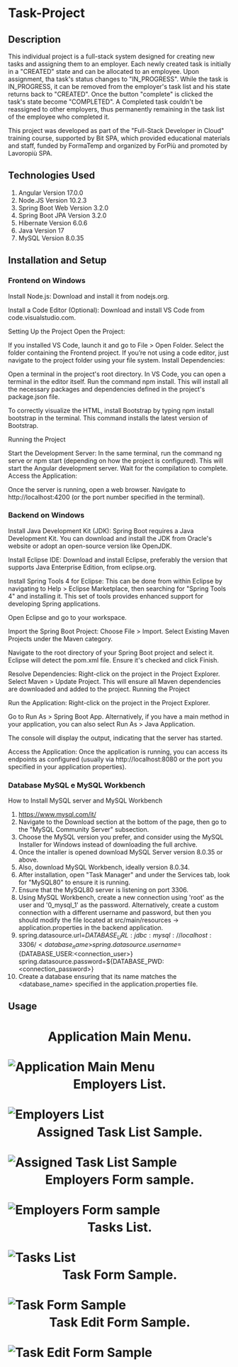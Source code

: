 # Task-Project

## Description 

This individual project is a full-stack system designed for creating new tasks and assigning them to an employer.
Each newly created task is initially in a "CREATED" state and can be allocated to an employee. Upon assignment, tha task's status changes to "IN_PROGRESS".
While the task is IN_PROGRESS, it can be removed from the employer's task list and his state returns back to "CREATED".
Once the button "complete" is clicked the task's state become "COMPLETED". A Completed task couldn't be reassigned to other employers, thus permanently remaining in the task list of the employee who completed it.

This project was developed as part of the "Full-Stack Developer in Cloud" training course, supported by Bit SPA, which provided educational materials and staff, funded by FormaTemp and organized by ForPiù and promoted by Lavoropiù SPA.

## Technologies Used

1. Angular Version 17.0.0
2. Node.JS Version 10.2.3
3. Spring Boot Web Version 3.2.0
4. Spring Boot JPA Version 3.2.0
5. Hibernate Version 6.0.6
6. Java Version 17
7. MySQL Version 8.0.35

## Installation and Setup

### Frontend on Windows

Install Node.js: Download and install it from nodejs.org.

Install a Code Editor (Optional): Download and install VS Code from code.visualstudio.com.

Setting Up the Project
Open the Project:

If you installed VS Code, launch it and go to File > Open Folder. Select the folder containing the Frontend project.
If you’re not using a code editor, just navigate to the project folder using your file system.
Install Dependencies:

Open a terminal in the project's root directory. In VS Code, you can open a terminal in the editor itself.
Run the command npm install. This will install all the necessary packages and dependencies defined in the project's package.json file.

To correctly visualize the HTML, install Bootstrap by typing npm install bootstrap in the terminal. 
This command installs the latest version of Bootstrap.

Running the Project

Start the Development Server:
In the same terminal, run the command ng serve or npm start (depending on how the project is configured). This will start the Angular development server.
Wait for the compilation to complete.
Access the Application:

Once the server is running, open a web browser.
Navigate to http://localhost:4200 (or the port number specified in the terminal).

### Backend on Windows

Install Java Development Kit (JDK): Spring Boot requires a Java Development Kit. You can download and install the JDK from Oracle's website or adopt an open-source version like OpenJDK.

Install Eclipse IDE: Download and install Eclipse, preferably the version that supports Java Enterprise Edition, from eclipse.org.

Install Spring Tools 4 for Eclipse: This can be done from within Eclipse by navigating to Help > Eclipse Marketplace, then searching for "Spring Tools 4" and installing it. This set of tools provides enhanced support for developing Spring applications.

Open Eclipse and go to your workspace.

Import the Spring Boot Project:
Choose File > Import.
Select Existing Maven Projects under the Maven category.

Navigate to the root directory of your Spring Boot project and select it.
Eclipse will detect the pom.xml file. Ensure it's checked and click Finish.

Resolve Dependencies:
Right-click on the project in the Project Explorer.
Select Maven > Update Project. This will ensure all Maven dependencies are downloaded and added to the project.
Running the Project

Run the Application:
Right-click on the project in the Project Explorer.

Go to Run As > Spring Boot App. Alternatively, if you have a main method in your application, you can also select Run As > Java Application.

The console will display the output, indicating that the server has started.

Access the Application:
Once the application is running, you can access its endpoints as configured (usually via http://localhost:8080 or the port you specified in your application properties).

### Database MySQL e MySQL Workbench

How to Install MySQL server and MySQL Workbench

1. https://www.mysql.com/it/
2. Navigate to the Download section at the bottom of the page, then go to the "MySQL Community Server" subsection.
3. Choose the MySQL version you prefer, and consider using the MySQL Installer for Windows instead of downloading the full archive.
4. Once the intaller is opened download MySQL Server version 8.0.35 or above.
5. Also, download MySQL Workbench, ideally version 8.0.34.
6. After installation, open "Task Manager" and under the Services tab, look for "MySQL80" to ensure it is running.
7. Ensure that the MySQL80 server is listening on port 3306.
8. Using MySQL Workbench, create a new connection using 'root' as the user and '0_mysql_1' as the password. Alternatively, create a custom connection with a different username and password, but then you should modify the file located at src/main/resources -> application.properties in the backend application.
9.  spring.datasource.url=${DATABASE_URL:jdbc:mysql://localhost:3306/<database_name>}
    spring.datasource.username=${DATABASE_USER:<connection_user>}
    spring.datasource.password=${DATABASE_PWD:<connection_password>}
10. Create a database ensuring that its name matches the <database_name> specified in the application.properties file.

## Usage
<h1
  align="center">
  Application Main Menu.
  <br>
  <br>
  <img 
    src="images/MainMenu.png" 
    alt="Application Main Menu" 
    style="float: left;" />   
</h1>
<h1
  align="center">
  Employers List.
  <br>
  <br>
  <img 
    src="images/EmployersList.png" 
    alt="Employers List" 
    style="float: left;" /> 
</h1>
<h1
  align="center">
  Assigned Task List Sample.
  <br>
  <br>
  <img 
    src="images/AssignedTaskList.png" 
    alt="Assigned Task List Sample" 
    style="float: left;" />
</h1>
<h1
  align="center">
  Employers Form sample.
  <br>
  <br>
  <img 
    src="images/EmployersForm.png" 
    alt="Employers Form sample" 
    style="float: left;" />
</h1>
<h1
  align="center">
  Tasks List.
  <br>
  <br>
  <img 
    src="images/TasksList.png" 
    alt="Tasks List" 
    style="float: left;" />  
</h1>
<h1
  align="center">
  Task Form Sample.
  <br>
  <br>
  <img 
    src="images/TaskForm.png" 
    alt="Task Form Sample" 
    style="float: left;" />  
</h1>
<h1
  align="center">
  Task Edit Form Sample.
  <br>
  <br>
  <img 
    src="images/TaskEdit.png" 
    alt="Task Edit Form Sample" 
    style="float: left;" />  
</h1>
